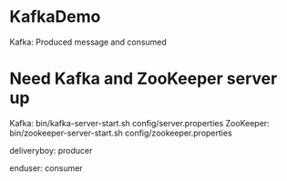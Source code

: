 # KafkaDemo
 Kafka: Produced message and consumed

# Need Kafka and ZooKeeper server up
 Kafka: bin/kafka-server-start.sh config/server.properties 
 ZooKeeper: bin/zookeeper-server-start.sh config/zookeeper.properties

 deliveryboy: producer
 
 enduser: consumer
